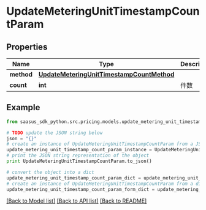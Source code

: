 # UpdateMeteringUnitTimestampCountParam


## Properties

Name | Type | Description | Notes
------------ | ------------- | ------------- | -------------
**method** | [**UpdateMeteringUnitTimestampCountMethod**](UpdateMeteringUnitTimestampCountMethod.md) |  | 
**count** | **int** | 件数 | 

## Example

```python
from saasus_sdk_python.src.pricing.models.update_metering_unit_timestamp_count_param import UpdateMeteringUnitTimestampCountParam

# TODO update the JSON string below
json = "{}"
# create an instance of UpdateMeteringUnitTimestampCountParam from a JSON string
update_metering_unit_timestamp_count_param_instance = UpdateMeteringUnitTimestampCountParam.from_json(json)
# print the JSON string representation of the object
print UpdateMeteringUnitTimestampCountParam.to_json()

# convert the object into a dict
update_metering_unit_timestamp_count_param_dict = update_metering_unit_timestamp_count_param_instance.to_dict()
# create an instance of UpdateMeteringUnitTimestampCountParam from a dict
update_metering_unit_timestamp_count_param_form_dict = update_metering_unit_timestamp_count_param.from_dict(update_metering_unit_timestamp_count_param_dict)
```
[[Back to Model list]](../README.md#documentation-for-models) [[Back to API list]](../README.md#documentation-for-api-endpoints) [[Back to README]](../README.md)


